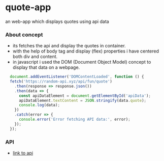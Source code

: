 # quote-app
an web-app which displays quotes using api data 

### About concept
- its fetches the api and display the quotes in container.
- with the help of body tag and display (flex) properties i have centered both div and content.
- in javascript i used the DOM  (Document Object Model) concept to display that data on a webpage.
```js
  document.addEventListener('DOMContentLoaded', function () {
  fetch('https://random-api.xyz/api/fun/quote')
    .then(response => response.json())
    .then(data => {
      const apiDataElement = document.getElementById('apiData');
      apiDataElement.textContent = JSON.stringify(data.quote);
      console.log(data);
    })
    .catch(error => {
      console.error('Error fetching API data:', error);
    });
  });
```

### API
- [link to api](https://docs.random-api.xyz)

